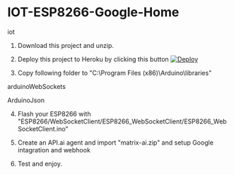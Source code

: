 # IOT-ESP8266-Google-Home
iot

1. Download this project and unzip.
  
2. Deploy this project to Heroku by clicking this button
    [![Deploy](https://www.herokucdn.com/deploy/button.svg)](https://heroku.com/deploy)
    
3. Copy following folder to "C:\Program Files (x86)\Arduino\libraries"

  arduinoWebSockets
  
  ArduinoJson
  
4. Flash your ESP8266 with "ESP8266/WebSocketClient/ESP8266_WebSocketClient/ESP8266_WebSocketClient.ino"

5. Create an API.ai agent and import "matrix-ai.zip"  and setup Google intagration and webhook

6. Test and enjoy.
